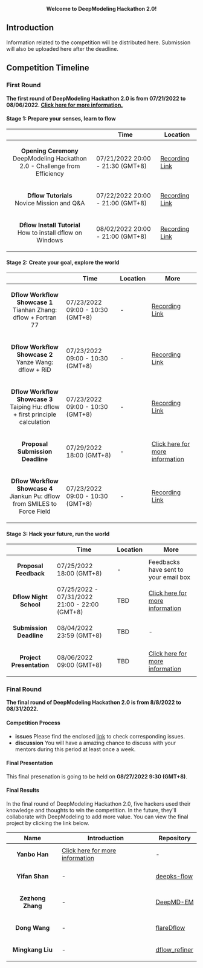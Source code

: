 <p align="center"> <strong> Welcome to DeepModeling Hackathon 2.0!</strong> </p>

## Introduction 
Information related to the competition will be distributed here. Submission will also be uploaded here after the deadline.

## Competition Timeline

### First Round 
**The first round of DeepModeling Hackathon 2.0 is from 07/21/2022 to 08/06/2022. [Click here for more information.](https://mp.weixin.qq.com/s?__biz=MzUxMDQwOTk4MA==&mid=2247490627&idx=1&sn=e06b4a1e484b55896db5582f3eb127f5&chksm=f90231d0ce75b8c65bacaf6af517ca749a399bbbea3dd8b3059ef1856f25d88baaf194a9806d&token=249458300&lang=zh_CN#rd)**
#### Stage 1: Prepare your senses, learn to flow
|  | Time | Location |
|---|---|---|
| <p align="center"> **Opening Ceremony** <br> DeepModeling Hackathon 2.0 - Challenge from Efficiency | 07/21/2022 20:00 - 21:30 (GMT+8) | [Recording Link](https://www.bilibili.com/video/BV1Je4y1Q7S3?spm_id_from=333.999.0.0&vd_source=b515a0a67e15978a3d1a0029332c54d2) |
| <p align="center"> **Dflow Tutorials** <br> Novice Mission and Q&A | 07/22/2022 20:00 - 21:00 (GMT+8) | [Recording Link](https://www.bilibili.com/video/BV1na411U7VV/?spm_id_from=333.788&vd_source=b515a0a67e15978a3d1a0029332c54d2) |
| <p align="center"> **Dflow Install Tutorial** <br> How to install dflow on Windows | 08/02/2022 20:00 - 21:00 (GMT+8) | [Recording Link](https://www.bilibili.com/video/BV1RW4y1y7v2?share_source=copy_web&vd_source=f6856eb86c5b384d64562cf85eaef639) |
  
#### Stage 2: Create your goal, explore the world
|  | Time | Location | More | 
|---|---|---|---|
| <p align="center"> **Dflow Workflow Showcase 1** <br> Tianhan Zhang: dflow + Fortran 77 | 07/23/2022 09:00 - 10:30 (GMT+8) | - | [Recording Link](https://www.bilibili.com/video/BV1CG4y1i76Q/?spm_id_from=333.788&vd_source=b515a0a67e15978a3d1a0029332c54d2) |
| <p align="center"> **Dflow Workflow Showcase 2** <br> Yanze Wang: dflow + RiD | 07/23/2022 09:00 - 10:30 (GMT+8) | - | [Recording Link](https://www.bilibili.com/video/BV1Zr4y1L7e9/?spm_id_from=333.788&vd_source=b515a0a67e15978a3d1a0029332c54d2) |
| <p align="center"> **Dflow Workflow Showcase 3** <br> Taiping Hu: dflow + first principle calculation | 07/23/2022 09:00 - 10:30 (GMT+8) | - | [Recording Link](https://www.bilibili.com/video/BV1GN4y177ns/?spm_id_from=333.788.recommend_more_video.0&vd_source=b515a0a67e15978a3d1a0029332c54d2) |
|  <p align="center"> **Proposal Submission Deadline** | 07/29/2022 18:00 (GMT+8) | - | [Click here for more information](https://github.com/deepmodeling-activity/hackathon2022/tree/main/first_round#stage-2-create-your-goal-explore-the-world)|
|	<P align="center"> **Dflow Workflow Showcase 4**<br> Jiankun Pu: dflow from SMILES to Force Field | 07/23/2022 09:00 - 10:30 (GMT+8) | - | [Recording Link](https://www.bilibili.com/video/BV1zN4y1L7Rw?share_source=copy_web&vd_source=f6856eb86c5b384d64562cf85eaef639) |

#### Stage 3: Hack your future, run the world 
|  | Time | Location | More |
|---|---|---|---|
| <p align="center"> **Proposal Feedback** | 07/25/2022 18:00 (GMT+8) | - | Feedbacks have sent to your email box |
| <p align="center"> **Dflow Night School** | 07/25/2022 - 07/31/2022 21:00 - 22:00 (GMT+8) | TBD | [Click here for more information](https://space.bilibili.com/626179751/) |
| <p align="center"> **Submission Deadline** | 08/04/2022 23:59 (GMT+8) | TBD | - |
| <p align="center"> **Project Presentation** | 08/06/2022 09:00 (GMT+8) | TBD | [Click here for more information](https://mp.weixin.qq.com/s?__biz=MzUxMDQwOTk4MA==&mid=2247491763&idx=1&sn=2dadaf138e07b86fba9319c5c0041c26&chksm=f901cd20ce764436d6e7a4a5f78605f0d9ea9d3b144661882c1cdfb511b2e07d414cf51ff8b5&token=249458300&lang=zh_CN#rd) |

### Final Round 
**The final round of DeepModeling Hackathon 2.0 is from 8/8/2022 to 08/31/2022.**

#### Competition Process
- **issues** Please find the enclosed [link](https://github.com/deepmodeling-activity/hackathon2022/blob/main/final_round/readme.md) to check corresponding issues. 
- **discussion** You will have a amazing chance to discuss with your mentors during this period at least once a week.
#### Final Presentation 
This final presenation is going to be held on **08/27/2022 9:30 (GMT+8)**. 
#### Final Results
In the final round of DeepModeling Hackathon 2.0, five hackers used their knowledge and thoughts to win the competition. In the future, they'll collaborate with DeepModeling to add more value. You can view the final project by clicking the link below.

| Name | Introduction |Repository|
|---|---|---|
| <p align="center"> **Yanbo Han** | [Click here for more information](https://mp.weixin.qq.com/s?__biz=MzUxMDQwOTk4MA==&mid=2247492315&idx=1&sn=3cef15662c51c148b2825914b2625123&chksm=f901cf48ce76465e3c3265836d904249b2f561942f18c80cedf3befb8bc84dcfac497c9480ee&token=373056208&lang=zh_CN#rd) | - |
| <p align="center"> **Yifan Shan** | - | [deepks-flow](https://github.com/hustlingFive/deepks-flow) |
| <p align="center"> **Zezhong Zhang** | - | [DeepMD-EM](https://github.com/zezhong-zhang/DeepMD-EM)  |
| <p align="center"> **Dong Wang** | - | [flareDflow](https://github.com/DongWangChina/flareDflow) |
| <p align="center"> **Mingkang Liu** | - | [dflow_refiner](https://github.com/Franklalalala/dflow_refiner) |

